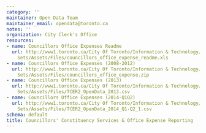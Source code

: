 ```yaml
---
category: ''
maintainer: Open Data Team
maintainer_email: opendata@toronto.ca
notes: ''
organization: City Clerk's Office
resources:
- name: Councillors Office Expenses Readme
  url: http://www1.toronto.ca/City Of Toronto/Information & Technology/Open Data/Data
    Sets/Assets/Files/councillors_office_expense_readme.xls
- name: Councillors Office Expenses (2008-2012)
  url: http://www1.toronto.ca/City Of Toronto/Information & Technology/Open Data/Data
    Sets/Assets/Files/councillors_office_expense.zip
- name: Councillors Office Expenses (2013)
  url: http://www1.toronto.ca/City Of Toronto/Information & Technology/Open Data/Data
    Sets/Assets/Files/TCER2_OpenData_2013.csv
- name: Councillors Office Expenses (2014-Q1Q2)
  url: http://www1.toronto.ca/City Of Toronto/Information & Technology/Open Data/Data
    Sets/Assets/Files/TCER2_OpenData_2014_Q1-Q2_1.csv
schema: default
title: Councillors' Constituency Services & Office Expense Reporting
---
```

